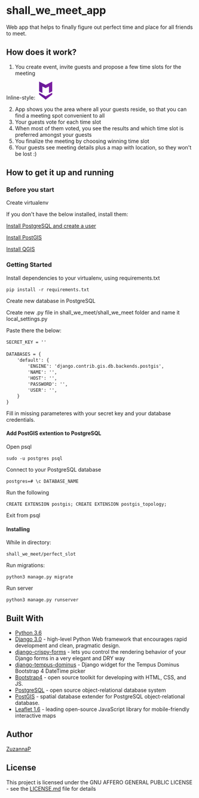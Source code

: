 # shall_we_meet_app
Web app that helps to finally figure out perfect time and place for all friends to meet.

## How does it work?

1. You create event, invite guests and propose a few time slots for the meeting

Inline-style: 
![alt text](https://github.com/adam-p/markdown-here/raw/master/src/common/images/icon48.png "Logo Title Text 1")

2. App shows you the area where all your guests reside, so that you can find a meeting spot convenient to all
3. Your guests vote for each time slot
4. When most of them voted, you see the results and which time slot is preferred amongst your guests
5. You finalize the meeting by choosing winning time slot
6. Your guests see meeting details plus a map with location, so they won't be lost :)

## How to get it up and running

### Before you start

Create virtualenv

If you don't have the below installed, install them:

[Install PostgreSQL and create a user](https://www.postgresql.org/download/)

[Install PostGIS](https://postgis.net/install/)

[Install QGIS](https://www.qgis.org/en/site/forusers/alldownloads.html)


### Getting Started

Install dependencies to your virtualenv, using requirements.txt

```
pip install -r requirements.txt
```

Create new database in PostgreSQL

Create new .py file in shall_we_meet/shall_we_meet folder and name it local_settings.py

Paste there the below:

```
SECRET_KEY = ''

DATABASES = {
    'default': {
        'ENGINE': 'django.contrib.gis.db.backends.postgis',
        'NAME': '',
        'HOST': '',
        'PASSWORD': '',
        'USER': '',
    }
}

```
Fill in missing parameteres with your secret key and your database credentials.

#### Add PostGIS extention to PostgreSQL

Open psql
```
sudo -u postgres psql
```
Connect to your PostgreSQL database

```
postgres=# \c DATABASE_NAME
```

Run the following

```
CREATE EXTENSION postgis; CREATE EXTENSION postgis_topology;
```

Exit from psql


#### Installing

While in directory:

```
shall_we_meet/perfect_slot
```

Run migrations:

```
python3 manage.py migrate
```
Run server

```
python3 manage.py runserver
```

## Built With

* [Python 3.6](https://www.python.org/)
* [Django 3.0](https://www.djangoproject.com/)  - high-level Python Web framework that encourages rapid development and clean, pragmatic design.
* [django-crispy-forms](https://github.com/django-crispy-forms/django-crispy-forms) - lets you control the rendering behavior of your Django forms in a very elegant and DRY way 
* [django-tempus-dominus](https://pypi.org/project/django-tempus-dominus/) - Django widget for the Tempus Dominus Bootstrap 4 DateTime picker
* [Bootstrap4](https://getbootstrap.com/) - open source toolkit for developing with HTML, CSS, and JS.
* [PostgreSQL](https://www.postgresql.org/) -  open source object-relational database system
* [PostGIS](https://postgis.net/) - spatial database extender for PostgreSQL object-relational database.
* [Leaflet 1.6](https://leafletjs.com/) - leading open-source JavaScript library for mobile-friendly interactive maps

## Author

[ZuzannaP](https://github.com/ZuzannaP)

## License

This project is licensed under the GNU AFFERO GENERAL PUBLIC LICENSE - see the [LICENSE.md](https://github.com/ZuzannaP/shall_we_meet_app/blob/master/LICENSE) file for details

